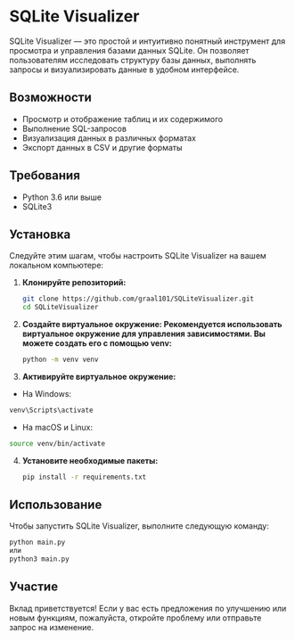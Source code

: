 # SQLite Visualizer

SQLite Visualizer — это простой и интуитивно понятный инструмент для просмотра и управления базами данных SQLite. Он позволяет пользователям исследовать структуру базы данных, выполнять запросы и визуализировать данные в удобном интерфейсе.

## Возможности

- Просмотр и отображение таблиц и их содержимого
- Выполнение SQL-запросов
- Визуализация данных в различных форматах
- Экспорт данных в CSV и другие форматы

## Требования

- Python 3.6 или выше
- SQLite3

## Установка

Следуйте этим шагам, чтобы настроить SQLite Visualizer на вашем локальном компьютере:

1. **Клонируйте репозиторий:**

   ```bash
   git clone https://github.com/graal101/SQLiteVisualizer.git
   cd SQLiteVisualizer
   ```

2. **Создайте виртуальное окружение: Рекомендуется использовать виртуальное окружение для управления зависимостями. Вы можете создать его с помощью venv:**
    ```bash
    python -m venv venv
    ```

3. **Активируйте виртуальное окружение:**
  - На Windows:
   ```bash
   venv\Scripts\activate
   ```

  - На macOS и Linux:
   ```bash
   source venv/bin/activate
   ```

4. **Установите необходимые пакеты:**
   ```bash
   pip install -r requirements.txt
   ```

## Использование
Чтобы запустить SQLite Visualizer, выполните следующую команду:

   ```bash
   python main.py
   или
   python3 main.py
   ```

## Участие
Вклад приветствуется! Если у вас есть предложения по улучшению или новым функциям, пожалуйста, откройте проблему или отправьте запрос на изменение.


